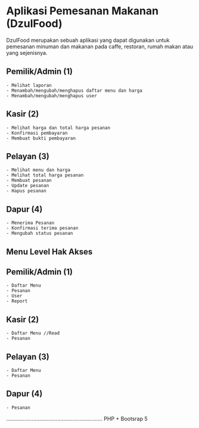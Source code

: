 # Aplikasi Pemesanan Makanan (DzulFood)

DzulFood merupakan sebuah aplikasi yang dapat digunakan untuk pemesanan minuman dan makanan pada caffe, restoran, rumah makan atau yang sejenisnya.

## Pemilik/Admin (1)

    - Melihat laporan
    - Menambah/mengubah/menghapus daftar menu dan harga
    - Menambah/mengubah/menghapus user

## Kasir (2)

    - Melihat harga dan total harga pesanan
    - Konfirmasi pembayaran
    - Membuat bukti pembayaran

## Pelayan (3)

    - Melihat menu dan harga
    - Melihat total harga pesanan
    - Membuat pesanan
    - Update pesanan
    - Hapus pesanan

## Dapur (4)

    - Menerima Pesanan
    - Konfirmasi terima pesanan
    - Mengubah status pesanan

## Menu Level Hak Akses

## Pemilik/Admin (1)

    - Daftar Menu
    - Pesanan
    - User
    - Report

## Kasir (2)

    - Daftar Menu //Read
    - Pesanan

## Pelayan (3)

    - Daftar Menu
    - Pesanan

## Dapur (4)

    - Pesanan

................................................................
PHP + Bootsrap 5
